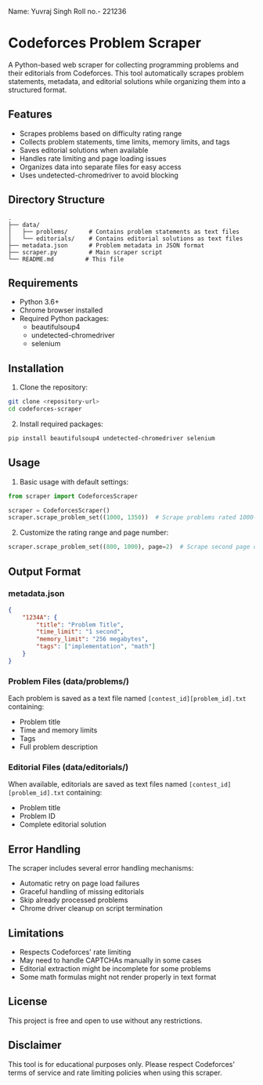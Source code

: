 Name: Yuvraj Singh
Roll no.- 221236

# Codeforces Problem Scraper

A Python-based web scraper for collecting programming problems and their editorials from Codeforces. This tool automatically scrapes problem statements, metadata, and editorial solutions while organizing them into a structured format.

## Features

- Scrapes problems based on difficulty rating range
- Collects problem statements, time limits, memory limits, and tags
- Saves editorial solutions when available
- Handles rate limiting and page loading issues
- Organizes data into separate files for easy access
- Uses undetected-chromedriver to avoid blocking

## Directory Structure

```
.
├── data/
│   ├── problems/      # Contains problem statements as text files
│   └── editorials/    # Contains editorial solutions as text files
├── metadata.json      # Problem metadata in JSON format
├── scraper.py         # Main scraper script
└── README.md         # This file
```

## Requirements

- Python 3.6+
- Chrome browser installed
- Required Python packages:
  - beautifulsoup4
  - undetected-chromedriver
  - selenium

## Installation

1. Clone the repository:
```bash
git clone <repository-url>
cd codeforces-scraper
```

2. Install required packages:
```bash
pip install beautifulsoup4 undetected-chromedriver selenium
```

## Usage

1. Basic usage with default settings:
```python
from scraper import CodeforcesScraper

scraper = CodeforcesScraper()
scraper.scrape_problem_set((1000, 1350))  # Scrape problems rated 1000-1350
```

2. Customize the rating range and page number:
```python
scraper.scrape_problem_set((800, 1000), page=2)  # Scrape second page of problems rated 800-1000
```

## Output Format

### metadata.json
```json
{
    "1234A": {
        "title": "Problem Title",
        "time_limit": "1 second",
        "memory_limit": "256 megabytes",
        "tags": ["implementation", "math"]
    }
}
```

### Problem Files (data/problems/)
Each problem is saved as a text file named `[contest_id][problem_id].txt` containing:
- Problem title
- Time and memory limits
- Tags
- Full problem description

### Editorial Files (data/editorials/)
When available, editorials are saved as text files named `[contest_id][problem_id].txt` containing:
- Problem title
- Problem ID
- Complete editorial solution

## Error Handling

The scraper includes several error handling mechanisms:
- Automatic retry on page load failures
- Graceful handling of missing editorials
- Skip already processed problems
- Chrome driver cleanup on script termination

## Limitations

- Respects Codeforces' rate limiting
- May need to handle CAPTCHAs manually in some cases
- Editorial extraction might be incomplete for some problems
- Some math formulas might not render properly in text format

## License

This project is free and open to use without any restrictions.

## Disclaimer

This tool is for educational purposes only. Please respect Codeforces' terms of service and rate limiting policies when using this scraper.
